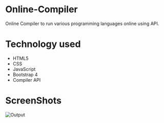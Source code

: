 # Online-Compiler
Online Compiler to run various programming languages online using API. 
# Technology used
* HTML5
* CSS
* JavaScript
* Bootstrap 4
* Compiler API
# ScreenShots
![Output](.png)

